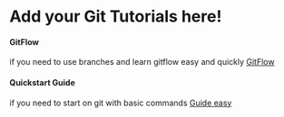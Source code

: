 # Add your Git Tutorials here!
#### GitFlow
if you need to use branches and learn gitflow easy and quickly
[GitFlow](https://danielkummer.github.io/git-flow-cheatsheet/)
#### Quickstart Guide 
if you need to start on git with basic commands
[Guide easy](http://rogerdudler.github.io/git-guide/)
